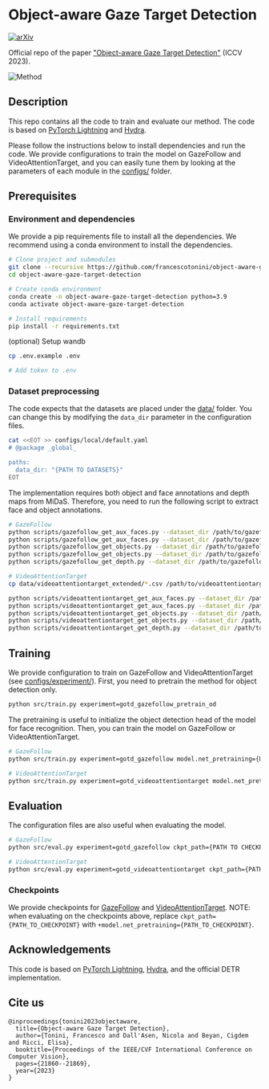 # Object-aware Gaze Target Detection
[![arXiv](https://img.shields.io/badge/arXiv-2307.09662-00ff00.svg)](https://arxiv.org/abs/2307.09662)

Official repo of the paper ["Object-aware Gaze Target Detection"](https://openaccess.thecvf.com/content/ICCV2023/html/Tonini_Object-aware_Gaze_Target_Detection_ICCV_2023_paper.html) (ICCV 2023).

![Method](./assets/method.png)

## Description

This repo contains all the code to train and evaluate our method.
The code is based on [PyTorch Lightning](https://www.lightning.ai/) and [Hydra](https://hydra.cc/).

Please follow the instructions below to install dependencies and run the code.
We provide configurations to train the model on GazeFollow and VideoAttentionTarget, and you can easily tune them by looking at the parameters of each module in the [configs/](configs/) folder.

## Prerequisites
### Environment and dependencies
We provide a pip requirements file to install all the dependencies.
We recommend using a conda environment to install the dependencies.

```bash
# Clone project and submodules
git clone --recursive https://github.com/francescotonini/object-aware-gaze-target-detection.git
cd object-aware-gaze-target-detection

# Create conda environment
conda create -n object-aware-gaze-target-detection python=3.9
conda activate object-aware-gaze-target-detection

# Install requirements
pip install -r requirements.txt
```

(optional) Setup wandb
```bash
cp .env.example .env

# Add token to .env
```

### Dataset preprocessing
The code expects that the datasets are placed under the [data/](data/) folder.
You can change this by modifying the `data_dir` parameter in the configuration files.

```bash
cat <<EOT >> configs/local/default.yaml
# @package _global_

paths:
  data_dir: "{PATH TO DATASETS}"
EOT
```

The implementation requires both object and face annotations and depth maps from MiDaS.
Therefore, you need to run the following script to extract face and object annotations.

```bash
# GazeFollow
python scripts/gazefollow_get_aux_faces.py --dataset_dir /path/to/gazefollow --subset train
python scripts/gazefollow_get_aux_faces.py --dataset_dir /path/to/gazefollow --subset test
python scripts/gazefollow_get_objects.py --dataset_dir /path/to/gazefollow --subset train
python scripts/gazefollow_get_objects.py --dataset_dir /path/to/gazefollow --subset test
python scripts/gazefollow_get_depth.py --dataset_dir /path/to/gazefollow

# VideoAttentionTarget
cp data/videoattentiontarget_extended/*.csv /path/to/videoattentiontarget

python scripts/videoattentiontarget_get_aux_faces.py --dataset_dir /path/to/videoattentiontarget --subset train
python scripts/videoattentiontarget_get_aux_faces.py --dataset_dir /path/to/videoattentiontarget --subset test
python scripts/videoattentiontarget_get_objects.py --dataset_dir /path/to/videoattentiontarget --subset train
python scripts/videoattentiontarget_get_objects.py --dataset_dir /path/to/videoattentiontarget --subset test
python scripts/videoattentiontarget_get_depth.py --dataset_dir /path/to/videoattentiontarget
```

## Training
We provide configuration to train on GazeFollow and VideoAttentionTarget (see [configs/experiment/](configs/experiment/)).
First, you need to pretrain the method for object detection only.

```bash
python src/train.py experiment=gotd_gazefollow_pretrain_od
```

The pretraining is useful to initialize the object detection head of the model for face recognition.
Then, you can train the model on GazeFollow or VideoAttentionTarget.

```bash
# GazeFollow
python src/train.py experiment=gotd_gazefollow model.net_pretraining={URL/PATH TO GAZEFOLLOW OD PRETRAINING}

# VideoAttentionTarget
python src/train.py experiment=gotd_videoattentiontarget model.net_pretraining={URL/PATH TO GAZEFOLLOW TRAINED MODEL}
```

## Evaluation
The configuration files are also useful when evaluating the model.

```bash
# GazeFollow
python src/eval.py experiment=gotd_gazefollow ckpt_path={PATH TO CHECKPOINT}

# VideoAttentionTarget
python src/eval.py experiment=gotd_videoattentiontarget ckpt_path={PATH TO CHECKPOINT}
```

### Checkpoints
We provide checkpoints for [GazeFollow](https://mega.nz/file/tZZynIZZ#0M_3bitgdvH_MY1m2F9wD2NdY2FE4Poc5-63MRdt84E) and [VideoAttentionTarget](https://mega.nz/file/EI50DSoT#30pTdNe3hBo69jOsIt-oS6q_U8CV9MQ86ZKYDtOO0_Y).
NOTE: when evaluating on the checkpoints above, replace `ckpt_path={PATH_TO_CHECKPOINT}` with `+model.net_pretraining={PATH_TO_CHECKPOINT}`.

## Acknowledgements
This code is based on [PyTorch Lightning](https://www.lightning.ai/), [Hydra](https://hydra.cc/), and the official DETR implementation.

## Cite us
```
@inproceedings{tonini2023objectaware,
  title={Object-aware Gaze Target Detection},
  author={Tonini, Francesco and Dall'Asen, Nicola and Beyan, Cigdem and Ricci, Elisa},
  booktitle={Proceedings of the IEEE/CVF International Conference on Computer Vision},
  pages={21860--21869},
  year={2023}
}
```

